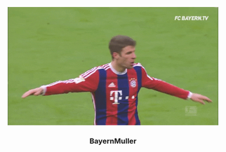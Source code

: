 <p align="center">
  <img src="muller.gif"/>
</p>

<p align="center">
  <h3 align="center">BayernMuller</h3>
</p>

